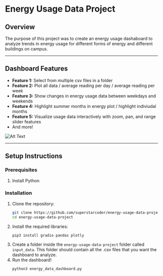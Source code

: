 # Energy Usage Data Project

## Overview  
The purpose of this project was to create an energy usage dashaboard to analyze trends in energy usage for different forms of energy and different buildings on campus.

---

## Dashboard Features  
- **Feature 1:** Select from multiple csv files in a folder
- **Feature 2:** Plot all data / average reading per day / average reading per week
- **Feature 3:** Show changes in energy usage data between weekdays and weekends
- **Feature 4:** Highlight summer months in energy plot / highlight indiviudal months
- **Feature 5:** Visualize usage data interactively with zoom, pan, and range slider features
- And more!

![Alt Text](https://drive.google.com/uc?id=19hmf4ydC5bcJ_QhyOwj3L-NMqKrgUN0X)

---

## Setup Instructions  

### Prerequisites  
1. Install Python

### Installation  
1. Clone the repository:  
   ```bash
   git clone https://github.com/superstarcoder/energy-usage-data-project.git
   cd energy-usage-data-project
   ```
2. Install the required libraries:
   ```bash
   pip3 install gradio pandas plotly
   ```
3. Create a folder inside the `energy-usage-data-project` folder called `input_data`. This folder should contain all the .csv files that you want the dashboard to analyze.
4. Run the dashboard!
   ```bash
   python3 energy_data_dashboard.py
   ```

